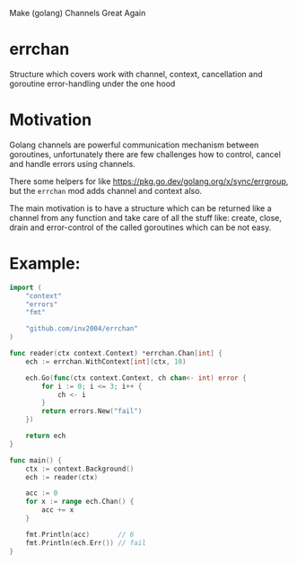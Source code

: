 Make (golang) Channels Great Again

# errchan

Structure which covers work with channel, context, cancellation and goroutine error-handling under the one hood

# Motivation
Golang channels are powerful communication mechanism between goroutines, unfortunately there are few challenges how to control, cancel and handle errors using channels. 

There some helpers for like https://pkg.go.dev/golang.org/x/sync/errgroup, but the `errchan` mod adds channel and context also.

The main motivation is to have a structure which can be returned like a channel from any function and take care of all the stuff like: create, close, drain and error-control of the called goroutines which can be not easy.

# Example:
```go
import (
    "context"
    "errors"
    "fmt"

    "github.com/inv2004/errchan"
)

func reader(ctx context.Context) *errchan.Chan[int] {
    ech := errchan.WithContext[int](ctx, 10)

    ech.Go(func(ctx context.Context, ch chan<- int) error {
        for i := 0; i <= 3; i++ {
            ch <- i
        }
        return errors.New("fail")
    })

    return ech
}

func main() {
    ctx := context.Background()
    ech := reader(ctx)

    acc := 0
    for x := range ech.Chan() {
        acc += x
    }

    fmt.Println(acc)       // 6
    fmt.Println(ech.Err()) // fail
}
```
